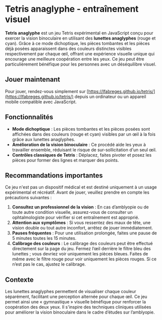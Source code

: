 # Tetris anaglyphe - entraînement visuel

**Tetris anaglyphe** est un jeu Tetris expérimental en JavaScript conçu pour exercer la vision binoculaire en utilisant des **lunettes anaglyphes** (rouge et cyan). Grâce à ce mode dichoptique, les pièces tombantes et les pièces déjà posées apparaissent dans des couleurs distinctes visibles respectivement par chaque œil, offrant une expérience visuelle unique qui encourage une meilleure coopération entre les yeux. Ce jeu peut être particulièrement bénéfique pour les personnes avec un déséquilibre visuel.

## Jouer maintenant

Pour jouer, rendez-vous simplement sur [https://lfabreges.github.io/tetris/](https://lfabreges.github.io/tetris/) depuis un ordinateur ou un appareil mobile compatible avec JavaScript.

## Fonctionnalités

- **Mode dichoptique** : Les pièces tombantes et les pièces posées sont affichées dans des couleurs (rouge et cyan) visibles par un œil à la fois grâce aux lunettes anaglyphes.
- **Amélioration de la vision binoculaire** : Ce procédé aide les yeux à travailler ensemble, réduisant le risque de sur-sollicitation d'un seul œil.
- **Contrôles classiques de Tetris** : Déplacez, faites pivoter et posez les pièces pour former des lignes et marquer des points.

## Recommandations importantes

Ce jeu n'est pas un dispositif médical et est destiné uniquement à un usage expérimental et récréatif. Avant de jouer, veuillez prendre en compte les précautions suivantes :

1. **Consultez un professionnel de la vision** : En cas d’amblyopie ou de toute autre condition visuelle, assurez-vous de consulter un ophtalmologiste pour vérifier si cet entraînement est approprié.
2. **Attention aux symptômes** : Si vous ressentez des maux de tête, une vision double ou tout autre inconfort, arrêtez de jouer immédiatement.
3. **Pauses fréquentes** : Pour une utilisation prolongée, faites une pause de 5 minutes toutes les 15 minutes.
4. **Calibrage des couleurs** : Le calibrage des couleurs peut être effectué directement sur la page du jeu. Fermez l’œil derrière le filtre bleu des lunettes ; vous devriez voir uniquement les pièces bleues. Faites de même avec le filtre rouge pour voir uniquement les pièces rouges. Si ce n’est pas le cas, ajustez le calibrage.

## Contexte

Les lunettes anaglyphes permettent de visualiser chaque couleur séparément, facilitant une perception alternée pour chaque œil. Ce jeu permet ainsi une « gymnastique » visuelle bénéfique pour renforcer la coopération des deux yeux. Il s'inspire des techniques cliniques utilisées pour améliorer la vision binoculaire dans le cadre d’études sur l’amblyopie.
